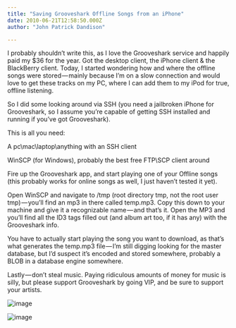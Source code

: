 ```yaml
---
title: "Saving Grooveshark Offline Songs from an iPhone"
date: 2010-06-21T12:58:50.000Z
author: "John Patrick Dandison"

---
```


I probably shouldn’t write this, as I love the Grooveshark service and happily paid my $36 for the year. Got the desktop client, the iPhone client &amp; the BlackBerry client. Today, I started wondering how and where the offline songs were stored — mainly because I’m on a slow connection and would love to get these tracks on my PC, where I can add them to my iPod for true, offline listening.

So I did some looking around via SSH (you need a jailbroken iPhone for Grooveshark, so I assume you’re capable of getting SSH installed and running if you’ve got Grooveshark).

This is all you need:

A pc\mac\laptop\anything with an SSH client

WinSCP (for Windows), probably the best free FTP\SCP client around

Fire up the Grooveshark app, and start playing one of your Offline songs (this probably works for online songs as well, I just haven’t tested it yet).

Open WinSCP and navigate to /tmp (root directory tmp, not the root user tmp) — you’ll find an mp3 in there called temp.mp3. Copy this down to your machine and give it a recognizable name — and that’s it. Open the MP3 and you’ll find all the ID3 tags filled out (and album art too, if it has any) with the Grooveshark info.

You have to actually start playing the song you want to download, as that’s what generates the temp.mp3 file — I’m still digging looking for the master database, but I’d suspect it’s encoded and stored somewhere, probably a BLOB in a database engine somewhere.

Lastly — don’t steal music. Paying ridiculous amounts of money for music is silly, but please support Grooveshark by going VIP, and be sure to support your artists.




![image](http://jpd.ms/wp-content/uploads/migrated/image_thumb_14.png)





![image](http://jpd.ms/wp-content/uploads/migrated/image_thumb_15.png)
